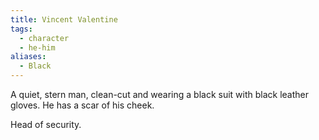 ```yaml
---
title: Vincent Valentine
tags:
  - character
  - he-him
aliases:
  - Black
---
```

A quiet, stern man, clean-cut and wearing a black suit with black leather gloves. He has a scar of his cheek.

Head of security.